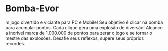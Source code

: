 # Bomba-Evor
m jogo divertido e viciante para PC e Mobile! Seu objetivo é clicar na bomba para acumular pontos. Cada clique gera uma explosão de diversão! Alcance a incrível marca de 1.000.000 de pontos para zerar o jogo e se tornar o mestre das explosões. Desafie seus reflexos, supere seus próprios recordes.
